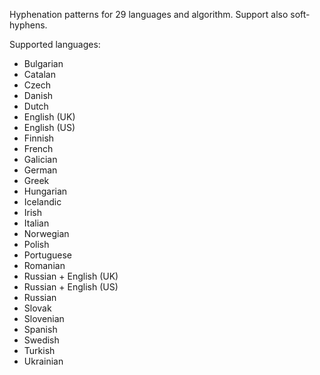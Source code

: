 Hyphenation patterns for 29 languages and algorithm. Support also soft-hyphens.

Supported languages:
* Bulgarian
* Catalan
* Czech
* Danish
* Dutch
* English (UK)
* English (US)
* Finnish
* French
* Galician
* German
* Greek
* Hungarian
* Icelandic
* Irish
* Italian
* Norwegian
* Polish
* Portuguese
* Romanian
* Russian + English (UK)
* Russian + English (US)
* Russian
* Slovak
* Slovenian
* Spanish
* Swedish
* Turkish
* Ukrainian